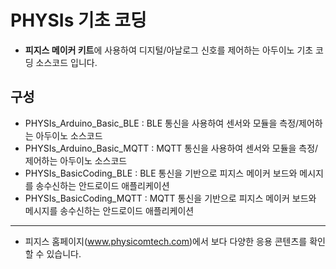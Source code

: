 PHYSIs 기초 코딩 
==========================

- **피지스 메이커 키트**에 사용하여 디지털/아날로그 신호를 제어하는 아두이노 기초 코딩 소스코드 입니다.

구성
---------------------------
- PHYSIs_Arduino_Basic_BLE : BLE 통신을 사용하여 센서와 모듈을 측정/제어하는 아두이노 소스코드
- PHYSIs_Arduino_Basic_MQTT : MQTT 통신을 사용하여 센서와 모듈을 측정/제어하는 아두이노 소스코드
- PHYSIs_BasicCoding_BLE : BLE 통신을 기반으로 피지스 메이커 보드와 메시지를 송수신하는 안드로이드 애플리케이션
- PHYSIs_BasicCoding_MQTT : MQTT 통신을 기반으로 피지스 메이커 보드와 메시지를 송수신하는 안드로이드 애플리케이션

---------------------------
- 피지스 홈페이지(www.physicomtech.com)에서 보다 다양한 응용 콘텐츠를 확인할 수 있습니다.
